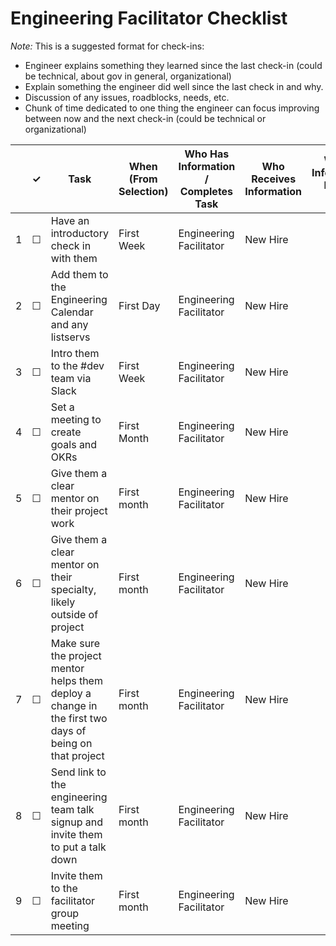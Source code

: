 Engineering Facilitator Checklist
================================

*Note:* This is a suggested format for check-ins:


- Engineer explains something they learned since the last check-in (could be technical, about gov in general, organizational)
- Explain something the engineer did well since the last check in and why.
- Discussion of any issues, roadblocks, needs, etc.
- Chunk of time dedicated to one thing the engineer can focus improving between now and the next check-in (could be technical or organizational)




<table>
  <thead> 
    <tr> 
      <th scope="col"></th> 
      <th scope="col">&#10003;</th>
      <th scope="col">Task</th>
      <th scope="col">When (From Selection)</th>
      <th scope="col">Who Has Information / Completes Task</th>
      <th scope="col">Who Receives Information</th>
      <th scope="col">Where Information Lives / Notes</th>
    </tr>
  </thead>
  <tr>
    <td scope="row">1</td> 
    <td>&#9744;</td>
    <td>Have an introductory check in with them</td>
    <td>First Week</td>
    <td>Engineering Facilitator</td>
    <td>New Hire</td>
    <td></td>
  </tr>
  <tr>
    <td scope="row">2</td> 
    <td>&#9744;</td>
    <td>Add them to the Engineering Calendar and any listservs </td>
    <td>First Day</td>
    <td>Engineering Facilitator</td>
    <td>New Hire</td>
    <td></td>
  </tr>
  <tr>
    <td scope="row">3</td> 
    <td>&#9744;</td>
    <td>Intro them to the #dev team via Slack</td>
    <td>First Week</td>
    <td> Engineering Facilitator</td>
    <td> New Hire</td>
    <td></td>
  </tr>
   <tr>
    <td scope="row">4</td> 
    <td>&#9744;</td>
    <td>Set a meeting to create goals and OKRs</td>
    <td>First Month</td>
    <td>Engineering Facilitator</td>
    <td> New Hire</td>
    <td></td>
  <tr>
    <td scope="row">5</td> 
    <td>&#9744;</td>
    <td>Give them a clear mentor on their project work </td>
    <td>First month</td>
    <td>Engineering Facilitator</td>
    <td> New Hire</td>
    <td></td>
  </tr>
  <tr>
    <td scope="row">6</td> 
    <td>&#9744;</td>
    <td>Give them a clear mentor on their specialty, likely outside of project  </td>
    <td>First month</td>
    <td>Engineering Facilitator</td>
    <td> New Hire</td>
    <td></td>
  </tr>
   <tr>
    <td scope="row">7</td> 
    <td>&#9744;</td>
    <td>Make sure the project mentor helps them deploy a change in the first two days of being on that project  </td>
    <td>First month</td>
    <td>Engineering Facilitator</td>
    <td> New Hire</td>
    <td></td>
  </tr>
    <tr>
    <td scope="row">8</td> 
    <td>&#9744;</td>
    <td>Send link to the engineering team talk signup and invite them to put a talk down </td>
    <td>First month</td>
    <td>Engineering Facilitator</td>
    <td> New Hire</td>
    <td></td>
  </tr>
    <tr>
    <td scope="row">9</td> 
    <td>&#9744;</td>
    <td>Invite them to the facilitator group meeting</td>
    <td>First month</td>
    <td>Engineering Facilitator</td>
    <td>New Hire</td>
    <td></td>
  </tr>
 </table>